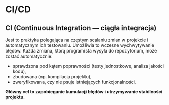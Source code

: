 # CI/CD

## CI (Continuous Integration — ciągła integracja)
Jest to praktyka polegająca na częstym scalaniu zmian w projekcie i automatycznym ich testowaniu. Umożliwia to wczesne wychwytywanie błędów.
Każda zmiana, którą programista wysyła do repozytorium, może zostać automatycznie:
 - sprawdzona pod kątem poprawności (testy jednostkowe, analiza jakości kodu),
 - zbudowana (np. kompilacja projektu),
 - zweryfikowana, czy nie psuje istniejących funkcjonalności.

**Główny cel to zapobieganie kumulacji błędów i utrzymywanie stabilności projektu.**


